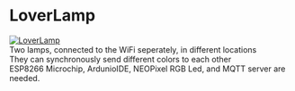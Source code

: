 # LoverLamp
[![LoverLamp](https://pimp-my-readme.webapp.io/pimp-my-readme/sliding-text?emojis=&text=LoverLamp)](https://pimp-my-readme.webapp.io)
<br /> Two lamps, connected to the WiFi seperately, in different locations 
<br /> They can synchronously send different colors to each other
<br /> ESP8266 Microchip, ArdunioIDE, NEOPixel RGB Led, and MQTT server are needed.
